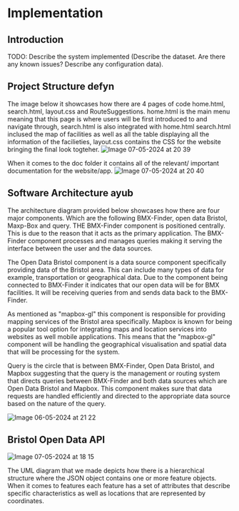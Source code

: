 # Implementation

## Introduction
TODO: Describe the system implemented (Describe the dataset. Are there any known issues? Describe any configuration data).




## Project Structure defyn


The image below it showcases how there are 4 pages of code home.html, search.html, layout.css and RouteSuggestions. home.html is the main menu meaning that this page is where users will be first introduced to and navigate through, search.html is also integrated with home.html search.html inclused the map of facilities as well as all the table displaying all the information of the facilieties, layout.css contains the CSS for the website bringing the final look togteher.
![Image 07-05-2024 at 20 39](https://github.com/Lobst3rr/DLH-AA/assets/148768725/a8ac1848-1e9c-4b4b-a728-2e183a464b05)

When it comes to the doc folder it contains all of the relevant/ important documentation for the website/app.
![Image 07-05-2024 at 20 40](https://github.com/Lobst3rr/DLH-AA/assets/148768725/efc05a49-cbe6-496b-a4af-8df1209e3b8c)

## Software Architecture ayub

The architecture diagram provided below showcases how there are four major components. Which are the following BMX-Finder, open data Bristol, Maxp-Box and query. 
THE BMX-Finder component is positioned centrally. This is due to the reason that it acts as the primary application. The BMX-Finder component processes and manages queries making it serving the interface between the user and the data sources. 

The Open Data Bristol component is a data source component specifically providing data of the Bristol area. This can include many types of data for example, transportation or geographical data. Due to the component being connected to BMX-Finder it indicates  that our open data will be for BMX facilities. It will be receiving queries from and sends data back to the BMX-Finder.

As mentioned as "mapbox-gl"  this component is responsible for providing mapping services of the Bristol area specifically. Mapbox is known for being a popular tool option for integrating maps and location services into websites as well mobile applications. This means that the "mapbox-gl" component will be handling the geographical visualisation and spatial data that will be processing for the system.

Query is the circle that is between BMX-Finder, Open Data Bristol, and Mapbox suggesting that the query is the management or routing system that directs queries between BMX-Finder and both data sources which are Open Data Bristol and Mapbox. This component makes sure that data requests are handled efficiently and directed to the appropriate data source based on the nature of the query.

![Image 06-05-2024 at 21 22](https://github.com/Lobst3rr/DLH-AA/assets/148768725/834b0a27-6ead-47f8-9bb0-184e7ccfa42e)


## Bristol Open Data API


![Image 07-05-2024 at 18 15](https://github.com/Lobst3rr/DLH-AA/assets/148768725/5dbd4f40-954e-49ac-86e2-16964f58b52a)

The UML diagram that we made depicts how there is a hierarchical structure where the JSON object contains one or more feature objects. When it comes to features each feature has a set of attributes that describe specific characteristics as well as locations that are represented by coordinates.

